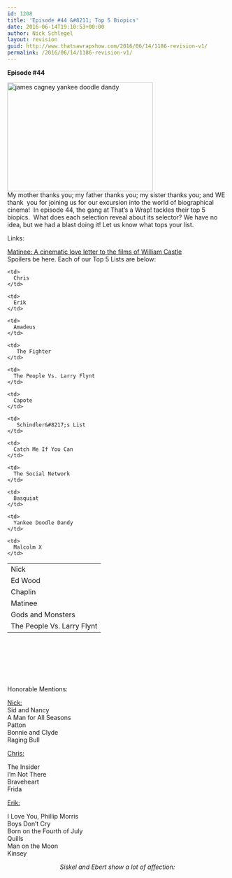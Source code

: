 ```yaml
---
id: 1208
title: 'Episode #44 &#8211; Top 5 Biopics'
date: 2016-06-14T19:10:53+00:00
author: Nick Schlegel
layout: revision
guid: http://www.thatsawrapshow.com/2016/06/14/1186-revision-v1/
permalink: /2016/06/14/1186-revision-v1/
---
```

**Episode #44**

[<img class="aligncenter  wp-image-1195" src="http://www.thatsawrapshow.com/wp-content/uploads/2016/05/james-cagney-yankee-doodle-dandy.png" alt="james cagney yankee doodle dandy" width="333" height="249" srcset="http://www.thatsawrapshow.com/wp-content/uploads/2016/05/james-cagney-yankee-doodle-dandy.png 756w, http://www.thatsawrapshow.com/wp-content/uploads/2016/05/james-cagney-yankee-doodle-dandy-300x224.png 300w, http://www.thatsawrapshow.com/wp-content/uploads/2016/05/james-cagney-yankee-doodle-dandy-600x448.png 600w" sizes="(max-width: 333px) 100vw, 333px" />](http://www.thatsawrapshow.com/wp-content/uploads/2016/05/james-cagney-yankee-doodle-dandy.png)  
My mother thanks you; my father thanks you; my sister thanks you; and WE thank  you for joining us for our excursion into the world of biographical cinema!  In episode 44, the gang at That&#8217;s a Wrap! tackles their top 5 biopics.  What does each selection reveal about its selector? We have no idea, but we had a blast doing it! Let us know what tops your list.

Links:

[Matinee: A cinematic love letter to the films of William&nbsp;Castle](https://themotionpictures.net/2013/07/30/matinee-a-cinematic-love-letter-to-the-films-of-william-castle/)  
Spoilers be here. Each of our Top 5 Lists are below:

<!--more-->

<table style="height: 263px;" width="499">
  <tr>
    <td>
      Nick
    </td>
    
    <td>
      Chris
    </td>
    
    <td>
      Erik
    </td>
  </tr>
  
  <tr>
    <td>
      Ed Wood
    </td>
    
    <td>
      Amadeus
    </td>
    
    <td>
       The Fighter
    </td>
  </tr>
  
  <tr>
    <td>
      Chaplin
    </td>
    
    <td>
      The People Vs. Larry Flynt
    </td>
    
    <td>
      Capote
    </td>
  </tr>
  
  <tr>
    <td>
      Matinee
    </td>
    
    <td>
       Schindler&#8217;s List
    </td>
    
    <td>
      Catch Me If You Can
    </td>
  </tr>
  
  <tr>
    <td>
      Gods and Monsters
    </td>
    
    <td>
      The Social Network
    </td>
    
    <td>
      Basquiat
    </td>
  </tr>
  
  <tr>
    <td>
      The People Vs. Larry Flynt
    </td>
    
    <td>
      Yankee Doodle Dandy
    </td>
    
    <td>
      Malcolm X
    </td>
  </tr>
</table>

Honorable Mentions:

<span style="text-decoration: underline;">Nick:</span>  
Sid and Nancy  
A Man for All Seasons  
Patton  
Bonnie and Clyde  
Raging Bull

<span style="text-decoration: underline;">Chris:</span>

The Insider  
I&#8217;m Not There  
Braveheart  
Frida

<span style="text-decoration: underline;">Erik:</span>

I Love You, Phillip Morris  
Boys Don&#8217;t Cry  
Born on the Fourth of July  
Quills  
Man on the Moon  
Kinsey

<p style="text-align: center;">
  <em>Siskel and Ebert show a lot of affection:</em>
</p>